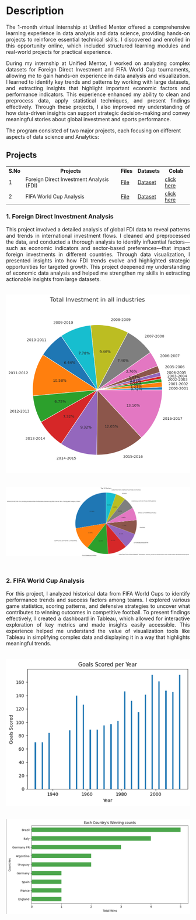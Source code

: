 <h1>Description</h1>

<p align = "justify">
The 1-month virtual internship at Unified Mentor offered a comprehensive learning experience in data 
analysis and data science, providing hands-on projects to reinforce essential technical skills. I 
discovered and enrolled in this opportunity online, which included structured learning modules and real-world projects for practical experience. 
</p> 
<p align = "justify">
During my internship at Unified Mentor, I worked on analyzing complex datasets for Foreign Direct 
Investment and FIFA World Cup tournaments, allowing me to gain hands-on experience in data analysis 
and visualization. I learned to identify key trends and patterns by working with large datasets, and extracting 
insights that highlight important economic factors and performance indicators. This experience 
enhanced my ability to clean and preprocess data, apply statistical techniques, and present findings 
effectively. Through these projects, I also improved my understanding of how data-driven insights can 
support strategic decision-making and convey meaningful stories about global investment and sports 
performance.
</p> 

The program consisted of two major projects, each focusing on different aspects of data science and Analytics:
 
<h2>Projects</h2>
<table>
  <tr>
    <th>S.No</th>
    <th>Projects</th>
    <th>Files</th>
    <th>Datasets</th>
    <th>Colab</th>
  </tr>
  <tr>
    <td>1</td>
    <td>Foreign Direct Investment Analysis (FDI)</td>
    <td><a href="https://github.com/mariyaviswa/Intern_Projects_Unified_Mentor/blob/main/Foriegn_Direct_Investment.ipynb" download>File</a></td>
    <td><a href="https://github.com/mariyaviswa/Intern_Projects_Unified_Mentor/blob/main/FDI%20data.csv" download>Dataset</a></td>
    <td><a href="https://colab.research.google.com/drive/17s2PV1pbZ_eJ-YzyUqnUWsgN8jmSKWnu?usp=sharing" target="blank">click here</a></td>
  </tr>
  <tr>
    <td>2</td>
    <td>FIFA World Cup Analysis</td>
    <td><a href="https://github.com/mariyaviswa/Intern_Projects_Unified_Mentor/blob/main/FIFA_WORLD_CUP.ipynb" download>File</a></td>
    <td><a href="https://github.com/mariyaviswa/Intern_Projects_Unified_Mentor/blob/main/FIFA_Worldcup_Data.zip" download>Dataset</a></td>
    <td><a href="https://colab.research.google.com/drive/1u_PaD8ouLZ3M70hMq9_hxvl1Uqq7uJVf?usp=sharing" target="blank">click here</a></td>
  </tr>
</table>

<h3>1. Foreign Direct Investment Analysis</h3>
<p align = "justify">
 This project involved a detailed analysis of global FDI data to 
reveal patterns and trends in international investment flows. I cleaned and preprocessed the data, 
and conducted a thorough analysis to identify influential factors—such as economic indicators and 
sector-based preferences—that impact foreign investments in different countries. Through data 
visualization, I presented insights into how FDI trends evolve and highlighted strategic 
opportunities for targeted growth. This project deepened my understanding of economic data 
analysis and helped me strengthen my skills in extracting actionable insights from large datasets.
<br>
<br>
<br>
 
 <img src="https://github.com/mariyaviswa/Intern_Projects_Unified_Mentor/blob/main/FDI%20(1).png?raw=true" alt="Total Investment In All Industries">
<br>
<br>
<br>
<img src="https://github.com/mariyaviswa/Intern_Projects_Unified_Mentor/blob/main/FDI%20(2).png?raw=true" alt="Top 10 Sectors">

</p>
<br>

<h3>2. FIFA World Cup Analysis</h3>
<p align = "justify">
 For this project, I analyzed historical data from FIFA World Cups to 
identify performance trends and success factors among teams. I explored various game statistics, 
scoring patterns, and defensive strategies to uncover what contributes to winning outcomes in 
competitive football. To present findings effectively, I created a dashboard in Tableau, which 
allowed for interactive exploration of key metrics and made insights easily accessible. This 
experience helped me understand the value of visualization tools like Tableau in simplifying 
complex data and displaying it in a way that highlights meaningful trends.
<br>
<br>
<br>
 
 <img src="https://github.com/mariyaviswa/Intern_Projects_Unified_Mentor/blob/main/FIFA%20(1).png?raw=true" alt="Goals Scored Per Year">
<br>
<br>
<br>
<img src="https://github.com/mariyaviswa/Intern_Projects_Unified_Mentor/blob/main/FIFA%20(2).png?raw=true" alt="Each Country's Winning Counts">

</p>

